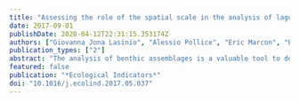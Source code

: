 ```yaml
---
title: "Assessing the role of the spatial scale in the analysis of lagoon biodiversity . A case-study on the macrobenthic fauna of the Po River Delta"
date: 2017-09-01
publishDate: 2020-04-12T22:31:15.353174Z
authors: ["Giovanna Jona Lasinio", "Alessio Pollice", "Eric Marcon", "Elisa Anna Fano"]
publication_types: ["2"]
abstract: "The analysis of benthic assemblages is a valuable tool to describe the ecological status of transitional water ecosystems, but species are extremely sensitive and respond to both microhabitat and seasonal differences. The identification of changes in the composition of the macrobenthic community in specific microhabitats can then be used as an “early warning” for environmental changes which may affect the economic and ecological importance of lagoons, through their provision of Ecosystem Services. From a conservational point of view, the appropriate definition of the spatial aggregation level of microhabitats or local communities is of crucial importance. The main objective of this work is to assess the role of the spatial scale in the analysis of lagoon biodiversity. First, we analyze the variation in the sample coverage for alternative aggregations of the monitoring stations in three lagoons of the Po River Delta. Then, we analyze the variation of a class of entropy indices by mixed effects models, properly accounting for the fixed effects of biotic and abiotic factors and random effects ruled by nested sources of variability corresponding to alternative definitions of local communities. Finally, we address biodiversity partitioning by a generalized diversity measure, namely the Tsallis entropy, and for alternative definitions of the local communities. The main results obtained by the proposed statistical protocol are presented, discussed and framed in the ecological context."
featured: false
publication: "*Ecological Indicators*"
doi: "10.1016/j.ecolind.2017.05.037"
---
```


<span class="__dimensions_badge_embed__" data-doi="10.1016/j.ecolind.2017.05.037"></span><script async src="https://badge.dimensions.ai/badge.js" charset="utf-8"></script>
